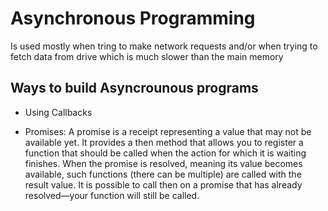 # Asynchronous Programming

Is used mostly when tring to make network requests and/or when trying to fetch data from drive which is much slower than the main memory

## Ways to build Asyncrounous programs

- Using Callbacks

- Promises: A promise is a receipt representing a value that may not be available yet.
  It provides a then method that allows you to register a function that should be called when the action for which it is waiting finishes. When the promise is resolved, meaning its value becomes available, such functions (there can be multiple) are called with the result value. It is possible to call then on a promise that has already resolved—your function will still be called.
